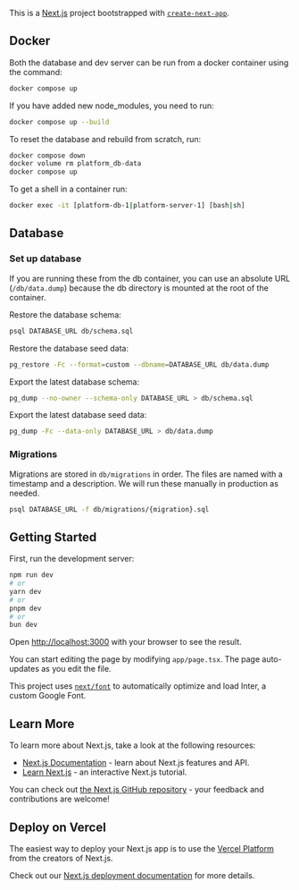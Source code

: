 This is a [Next.js](https://nextjs.org/) project bootstrapped with [`create-next-app`](https://github.com/vercel/next.js/tree/canary/packages/create-next-app).

## Docker

Both the database and dev server can be run from a docker container using the command:
```bash
docker compose up
```

If you have added new node_modules, you need to run:
```bash
docker compose up --build
```

To reset the database and rebuild from scratch, run:
```bash
docker compose down
docker volume rm platform_db-data
docker compose up
```

To get a shell in a container run:
```bash
docker exec -it [platform-db-1|platform-server-1] [bash|sh]
```

## Database

### Set up database

If you are running these from the db container, you can use an absolute URL (`/db/data.dump`) because the db directory is mounted at the root of the container.

Restore the database schema:
```bash
psql DATABASE_URL db/schema.sql
```

Restore the database seed data:
```bash
pg_restore -Fc --format=custom --dbname=DATABASE_URL db/data.dump
```

Export the latest database schema:
```bash
pg_dump --no-owner --schema-only DATABASE_URL > db/schema.sql
```

Export the latest database seed data:
```bash
pg_dump -Fc --data-only DATABASE_URL > db/data.dump
```

### Migrations

Migrations are stored in `db/migrations` in order. The files are named with a timestamp and a description.
We will run these manually in production as needed.

```bash
psql DATABASE_URL -f db/migrations/{migration}.sql
```

## Getting Started

First, run the development server:

```bash
npm run dev
# or
yarn dev
# or
pnpm dev
# or
bun dev
```

Open [http://localhost:3000](http://localhost:3000) with your browser to see the result.

You can start editing the page by modifying `app/page.tsx`. The page auto-updates as you edit the file.

This project uses [`next/font`](https://nextjs.org/docs/basic-features/font-optimization) to automatically optimize and load Inter, a custom Google Font.

## Learn More

To learn more about Next.js, take a look at the following resources:

- [Next.js Documentation](https://nextjs.org/docs) - learn about Next.js features and API.
- [Learn Next.js](https://nextjs.org/learn) - an interactive Next.js tutorial.

You can check out [the Next.js GitHub repository](https://github.com/vercel/next.js/) - your feedback and contributions are welcome!

## Deploy on Vercel

The easiest way to deploy your Next.js app is to use the [Vercel Platform](https://vercel.com/new?utm_medium=default-template&filter=next.js&utm_source=create-next-app&utm_campaign=create-next-app-readme) from the creators of Next.js.

Check out our [Next.js deployment documentation](https://nextjs.org/docs/deployment) for more details.
